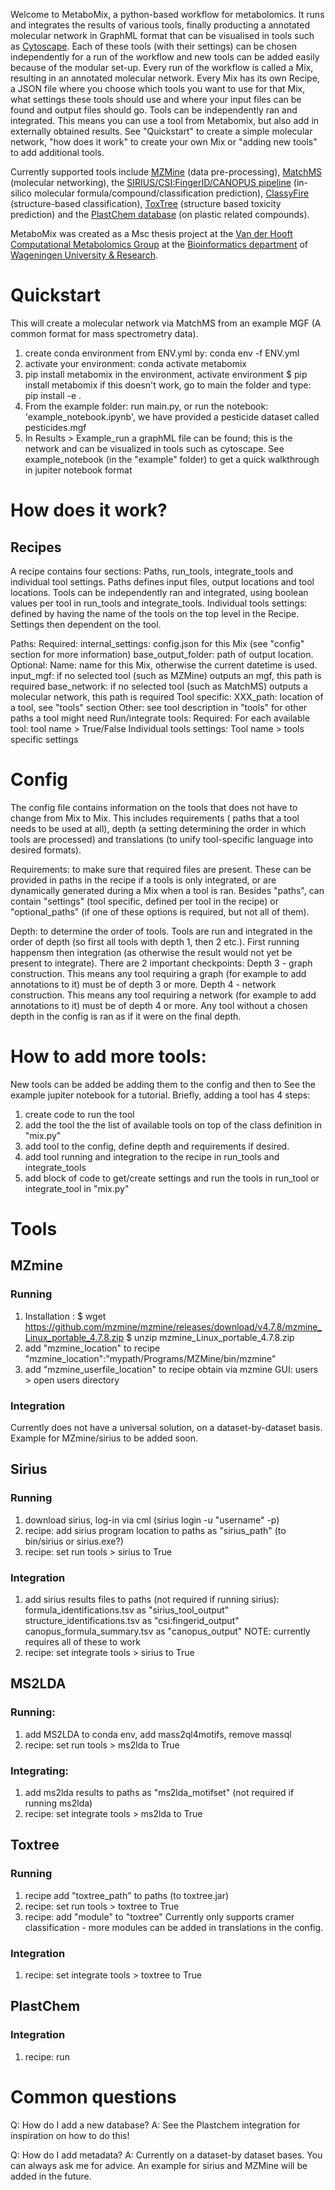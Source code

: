 Welcome to MetaboMix, a python-based workflow for metabolomics. It runs and integrates the results of various tools, finally producting a annotated molecular network in GraphML format that can be visualised in tools such as [Cytoscape](cytoscape.org). Each of these tools (with their settings) can be chosen independently for a run of the workflow and new tools can be added easily because of the modular set-up. 
Every run of the workflow is called a Mix, resulting in an annotated molecular network. Every Mix has its own Recipe, a JSON file where you choose which tools you want to use for that Mix, what settings these tools should use and where your input files can be found and output files should go. Tools can be independently ran and integrated. This means you can use a tool from Metabomix, but also add in externally obtained results. See "Quickstart" to create a simple molecular network, "how does it work" to create your own Mix or "adding new tools" to add additional tools. 

Currently supported tools include  [MZMine](https://mzio.io/mzmine-news/) (data pre-processing), [MatchMS](https://github.com/matchms/matchms) (molecular networking), the [SIRIUS/CSI:FingerID/CANOPUS pipeline](https://bio.informatik.uni-jena.de/software/sirius/) (in-silico molecular formula/compound/classification prediction), [ClassyFire](https://jcheminf.biomedcentral.com/articles/10.1186/s13321-016-0174-y) (structure-based classification), [ToxTree](https://toxtree.sourceforge.net/) (structure based toxicity prediction) and the [PlastChem database](https://github.com/PlastChem) (on plastic related  compounds).

MetaboMix was created as a Msc thesis project at the [Van der Hooft Computational Metabolomics Group](https://vdhooftcompmet.github.io/) at the [Bioinformatics department](https://www.wur.nl/en/Research-Results/Chair-groups/Plant-Sciences/Bioinformatics.htm) of [Wageningen University & Research](https://www.wur.nl/en.htm).


# Quickstart
This will create a molecular network via MatchMS from an example MGF (A common format for mass spectrometry data).
1) create conda environment from ENV.yml by:
conda env -f ENV.yml
2) activate your environment:
conda activate metabomix
2) pip install metabomix in the environment, activate environment
$ pip install metabomix
if this doesn't work, go to main the folder and type:
pip install -e .
3) From the example folder: run main.py, or run the notebook: 'example_notebook.ipynb', we have provided a pesticide dataset called pesticides.mgf 
4) In Results > Example_run a graphML file can be found; this is the network and can be visualized in tools such as cytoscape. 
See example_notebook (in the "example" folder) to get a quick walkthrough in jupiter notebook format

# How does it work?
## Recipes
A recipe contains four sections: Paths, run_tools, integrate_tools and individual tool settings. 
Paths defines input files, output locations and tool locations. 
Tools can be independently ran and integrated, using boolean values per tool in run_tools and integrate_tools.
Individual tools settings: defined by having the name of the tools on the top level in the Recipe. Settings then dependent on the tool. 

Paths: 
    Required: 
        internal_settings: config.json for this Mix (see "config" section for more information)
        base_output_folder: path of output location.
    Optional: 
        Name: name for this Mix, otherwise the current datetime is used. 
        input_mgf: if no selected tool (such as MZMine) outputs an mgf, this path is required
        base_network: if no selected tool (such as MatchMS) outputs a molecular network, this path is required
    Tool specific:
        XXX_path: location of a tool, see "tools" section
        Other: see tool description in "tools" for other paths a tool might need
Run/integrate tools: 
    Required: 
        For each available tool:
            tool name > True/False
Individual tools settings: 
    Tool name > tools specific settings

# Config
The config file contains information on the tools that does not have to change from Mix to Mix. This includes requirements ( paths that a tool needs to be used at all), depth (a setting determining the order in which tools are processed) and translations (to unify tool-specific language into desired formats). 

Requirements: to make sure that required files are present. These can be provided in paths in the recipe if a tools is only integrated, or are dynamically generated during a Mix when a tool is ran. Besides "paths", can contain "settings" (tool specific, defined per tool in the recipe) or "optional_paths" (if one of these options is required, but not all of them). 

Depth: to determine the order of tools. 
Tools are run and integrated in the order of depth (so first all tools with depth 1, then 2 etc.). First running happensm then integration (as otherwise the result would not yet be present to integrate). There are 2 important checkpoints:
Depth 3 - graph construction. This means any tool requiring a graph (for example to add annotations to it) must be of depth 3 or more. 
Depth 4 - network construction. This means any tool requiring a network (for example to add annotations to it) must be of depth 4 or more. 
Any tool without a chosen depth in the config is ran as if it were on the final depth. 

# How to add more tools: 
New tools can be added be adding them to the config and then to See the example jupiter notebook for a tutorial. 
Briefly, adding a tool has 4 steps:
1) create code to run the tool 
2) add the tool the the list of available tools on top of the class definition in "mix.py"
3) add tool to the config, define depth and requirements if desired. 
4) add tool running and integration to the recipe in run_tools and integrate_tools
5) add block of code to get/create settings and run the tools in run_tool or integrate_tool in "mix.py"

# Tools
## MZmine
### Running
1) Installation : $ wget https://github.com/mzmine/mzmine/releases/download/v4.7.8/mzmine_Linux_portable_4.7.8.zip
                 $ unzip mzmine_Linux_portable_4.7.8.zip
2) add "mzmine_location" to recipe
    "mzmine_location":"mypath/Programs/MZMine/bin/mzmine" 
3) add "mzmine_userfile_location" to recipe
    obtain via mzmine GUI: users > open users directory 
### Integration
 Currently does not have a universal solution, on a dataset-by-dataset basis. Example for MZmine/sirius to be added soon. 

## Sirius
### Running
1) download sirius, log-in via cml (sirius login -u "username" -p)
2) recipe: add sirius program location to paths as "sirius_path" (to bin/sirius or sirius.exe?)
3) recipe: set run tools > sirius to True

### Integration
1) add sirius results files to paths (not required if running sirius): 
    formula_identifications.tsv as "sirius_tool_output"
    structure_identifications.tsv as "csi:fingerid_output"
    canopus_formula_summary.tsv as "canopus_output"
    NOTE: currently requires all of these to work
2) recipe: set integrate tools > sirius to True

## MS2LDA
### Running:
1) add MS2LDA to conda env, add mass2ql4motifs, remove massql
2) recipe: set run tools > ms2lda to True

### Integrating: 
1) add ms2lda results  to paths as "ms2lda_motifset" (not required if running ms2lda)
2) recipe: set integrate tools > ms2lda to True

## Toxtree 
### Running
1) recipe add "toxtree_path" to paths (to toxtree.jar)
2) recipe: set run tools > toxtree to True
3) recipe: add "module" to "toxtree"
    Currently only supports cramer classification - more modules can be added in translations in the config. 
### Integration
1) recipe: set integrate tools > toxtree to True

## PlastChem
### Integration
1) recipe: run

# Common questions
Q: How do I add a new database?
A: See the Plastchem integration for inspiration on how to do this!

Q: How do I add metadata?
A: Currently on a dataset-by dataset bases. You can always ask me for advice. An example for sirius and MZMine will be added in the future. 

